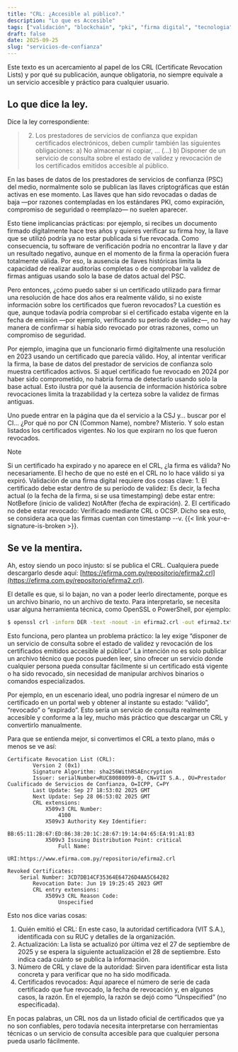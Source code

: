 ```yaml
---
title: "CRL: ¿Accesible al público?."
description: "Lo que es Accesible"
tags: ["validación", "blockchain", "pki", "firma digital", "tecnologia"]
draft: false
date: 2025-09-25
slug: "servicios-de-confianza"
---
```


Este texto es un acercamiento al papel de los CRL (Certificate Revocation Lists) y por qué su publicación, aunque obligatoria, no siempre equivale a un servicio accesible y práctico para cualquier usuario.

## Lo que dice la ley.

Dice la ley correspondiente:

> 2. Los prestadores de servicios de confianza que expidan certificados electrónicos, deben cumplir también las siguientes obligaciones:
> a) No almacenar ni copiar, ...
> (...)
> b) Disponer de un servicio de consulta sobre el estado de validez y revocación de los certificados emitidos accesible al público.

En las bases de datos de los prestadores de servicios de confianza (PSC) del medio, normalmente solo se publican las llaves criptográficas que están activas en ese momento. Las llaves que han sido revocadas o dadas de baja —por razones contempladas en los estándares PKI, como expiración, compromiso de seguridad o reemplazo— no suelen aparecer.

Esto tiene implicancias prácticas: por ejemplo, si recibes un documento firmado digitalmente hace tres años y quieres verificar su firma hoy, la llave que se utilizó podría ya no estar publicada si fue revocada. Como consecuencia, tu software de verificación podría no encontrar la llave y dar un resultado negativo, aunque en el momento de la firma la operación fuera totalmente válida. Por eso, la ausencia de llaves históricas limita la capacidad de realizar auditorías completas o de comprobar la validez de firmas antiguas usando solo la base de datos actual del PSC.

Pero entonces, ¿cómo puedo saber si un certificado utilizado para firmar una resolución de hace dos años era realmente válido, si no existe información sobre los certificados que fueron revocados? La cuestión es que, aunque todavía podría comprobar si el certificado estaba vigente en la fecha de emisión —por ejemplo, verificando su período de validez—, no hay manera de confirmar si había sido revocado por otras razones, como un compromiso de seguridad.

Por ejemplo, imagina que un funcionario firmó digitalmente una resolución en 2023 usando un certificado que parecía válido. Hoy, al intentar verificar la firma, la base de datos del prestador de servicios de confianza solo muestra certificados activos. Si aquel certificado fue revocado en 2024 por haber sido comprometido, no habría forma de detectarlo usando solo la base actual. Esto ilustra por qué la ausencia de información histórica sobre revocaciones limita la trazabilidad y la certeza sobre la validez de firmas antiguas.

Uno puede entrar en la página que da el servicio a la CSJ y… buscar por el CI… ¿Por qué no por CN (Common Name), nombre? Misterio. Y solo estan listados los certificados vigentes. No los que expirarn no los que fueron revocados.

> [!NOTE]
> Si un certificado ha expirado y no aparece en el CRL, ¿la firma es válida?
No necesariamente. El hecho de que no esté en el CRL no lo hace válido si ya expiró.
Validación de una firma digital requiere dos cosas clave: 1. El certificado debe estar dentro de su período de validez: Es decir, la fecha actual (o la fecha de la firma, si se usa timestamping) debe estar entre: NotBefore (inicio de validez) NotAfter (fecha de expiración). 2. El certificado no debe estar revocado: Verificado mediante CRL o OCSP. Dicho sea esto, se considera aca que las firmas cuentan con timestamp --v. {{< link your-e-signature-is-broken >}}.

## Se ve la mentira.

Ah, estoy siendo un poco injusto: sí se publica el CRL. Cualquiera puede descargarlo desde aquí: [https://efirma.com.py/repositorio/efirma2.crl](https://efirma.com.py/repositorio/efirma2.crl).

El detalle es que, si lo bajan, no van a poder leerlo directamente, porque es un archivo binario, no un archivo de texto. Para interpretarlo, se necesita usar alguna herramienta técnica, como OpenSSL o PowerShell, por ejemplo:

```bash
$ openssl crl -inform DER -text -noout -in efirma2.crl -out efirma2.txt
```

Esto funciona, pero plantea un problema práctico: la ley exige “disponer de un servicio de consulta sobre el estado de validez y revocación de los certificados emitidos accesible al público”. La intención no es solo publicar un archivo técnico que pocos pueden leer, sino ofrecer un servicio donde cualquier persona pueda consultar fácilmente si un certificado está vigente o ha sido revocado, sin necesidad de manipular archivos binarios o comandos especializados.

Por ejemplo, en un escenario ideal, uno podría ingresar el número de un certificado en un portal web y obtener al instante su estado: “válido”, “revocado” o “expirado”. Esto sería un servicio de consulta realmente accesible y conforme a la ley, mucho más práctico que descargar un CRL y convertirlo manualmente.

Para que se entienda mejor, si convertimos el CRL a texto plano, más o menos se ve así:

```
Certificate Revocation List (CRL):
        Version 2 (0x1)
        Signature Algorithm: sha256WithRSAEncryption
        Issuer: serialNumber=RUC80080099-0, CN=VIT S.A., OU=Prestador Cualificado de Servicios de Confianza, O=ICPP, C=PY
        Last Update: Sep 27 18:53:02 2025 GMT
        Next Update: Sep 28 06:53:02 2025 GMT
        CRL extensions:
            X509v3 CRL Number: 
                4100
            X509v3 Authority Key Identifier: 
                BB:65:11:2B:67:ED:86:38:20:1C:28:67:19:14:04:65:EA:91:A1:B3
            X509v3 Issuing Distribution Point: critical
                Full Name:
                  URI:https://www.efirma.com.py/repositorio/efirma2.crl

Revoked Certificates:
    Serial Number: 3CD7DB14CF35364E64726D4AA5C64282
        Revocation Date: Jun 19 19:25:45 2023 GMT
        CRL entry extensions:
            X509v3 CRL Reason Code: 
                Unspecified
```

Esto nos dice varias cosas:

1. Quién emitió el CRL: En este caso, la autoridad certificadora (VIT S.A.), identificada con su RUC y detalles de la organización.
2. Actualización: La lista se actualizó por última vez el 27 de septiembre de 2025 y se espera la siguiente actualización el 28 de septiembre. Esto indica cada cuánto se publica la información.
3. Número de CRL y clave de la autoridad: Sirven para identificar esta lista concreta y para verificar que no ha sido modificada.
4. Certificados revocados: Aquí aparece el número de serie de cada certificado que fue revocado, la fecha de revocación y, en algunos casos, la razón. En el ejemplo, la razón se dejó como “Unspecified” (no especificada).

En pocas palabras, un CRL nos da un listado oficial de certificados que ya no son confiables, pero todavía necesita interpretarse con herramientas técnicas o un servicio de consulta accesible para que cualquier persona pueda usarlo fácilmente.

